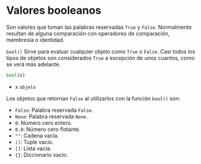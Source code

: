 
# Valores booleanos

Son valores que toman las palabras reservadas `True` y `False`. Normalmente resultan de alguna comparación con operadores de comparación, membresía o identidad.

`bool()` Sirve para evaluar cualquier objeto como `True` o `False`. Casi todos los tipos de objetos son considerados `True` a excepción de unos cuantos, como se verá más adelante.
```python
bool(x)
```
- x `objeto`

Los objetos que retornan `False` al utilizarlos con la función `bool()` son:
- `False`: Palabra reservada `False`.
- `None`: Palabra reservada `None`.
- `0`: Número cero entero.
- `0.0`: Número cero flotante.
- `""`: Cadena vacía.
- `()`: Tuple vacío.
- `[]`: Lista vacía.
- `{}`: Diccionario vacío.
